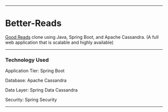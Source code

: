 _________________________________________________________________
# Better-Reads
<a href="https://www.goodreads.com/">Good Reads</a> clone using Java, Spring Boot, and Apache Cassandra.
(A full web application that is scalable and highly available)

_________________________________________________________________
### Technology Used 
Application Tier: Spring Boot

Database: Apache Cassandra

Data Layer: Spring Data Cassandra

Security: Spring Security
_________________________________________________________________

